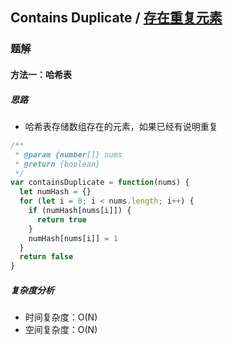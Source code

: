 ## Contains Duplicate / [存在重复元素](https://leetcode-cn.com/problems/contains-duplicate/)

### 题解
#### 方法一：哈希表
##### 思路
+ 哈希表存储数组存在的元素，如果已经有说明重复

```js
/**
 * @param {number[]} nums
 * @return {boolean}
 */
var containsDuplicate = function(nums) {
  let numHash = {}
  for (let i = 0; i < nums.length; i++) {
    if (numHash[nums[i]]) {
      return true
    }
    numHash[nums[i]] = 1
  }
  return false
}
```

##### 复杂度分析
+ 时间复杂度：O(N)
+ 空间复杂度：O(N)